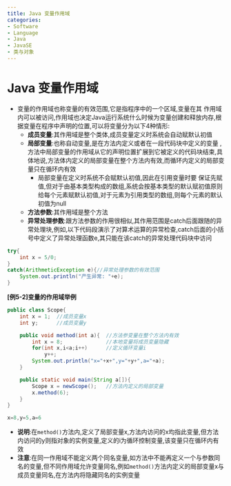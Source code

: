 ```yaml
---
title: Java 变量作用域
categories:
- Software
- Language
- Java
- JavaSE
- 类与对象
---
```

# Java 变量作用域

- 变量的作用域也称变量的有效范围,它是指程序中的一个区域,变量在其 作用域内可以被访问,作用域也决定Java运行系统什么时候为变量创建和释放内存,根据变量在程序中声明的位置,可以将变量分为以下4种情形:
    - **成员变量**:其作用域是整个类体,成员变量定义时系统会自动赋默认初值
    - **局部变量**:也称自动变量,是在方法内定义或者在一段代码块中定义的变量 ,方法中局部变量的作用域从它的声明位置扩展到它被定义的代码块结束,具体地说,方法体内定义的局部变量在整个方法内有效,而循环内定义的局部变量只在循环内有效
        - 局部变量在定义时系统不会赋默认初值,因此在引用变量时要 保证先赋值,但对于由基本类型构成的数组,系统会按基本类型的默认赋初值原则给每个元素赋默认初值,对于元素为引用类型的数组,则每个元素的默认初值为null
    - **方法参数**:其作用域是整个方法
    - **异常处理参数**:跟方法参数的作用很相似,其作用范围是catch后面跟随的异常处理块,例如,以下代码段演示了对算术运算的异常检查,catch后面的小括号中定义了异常处理函数e,其只能在该catch的异常处理代码块中访问

```java
try{
    int x = 5/0;
}
catch(ArithmeticException e){//异常处理参数的有效范围
    System.out.println("产生异常: "+e);
}
```

**[例5-2]变量的作用域举例**

```java
public class Scope{
    int x = 1;	//成员变量x
    int y;		//成员变量y

    public void method(int a){	//方法参变量在整个方法内有效
        int x = 8;				//本地变量将成员变量隐藏
        for(int x,i<a;i++)		//定义循环变量i
            y++;
        System.out.println("x="+x+",y="+y+",a="+a);
    }

    public static void main(String a[]){
        Scope x = newScope();	//方法内定义的局部变量
        x.method(6);
    }
}

x=8,y=5,a=6
```

- **说明**:在`method()`方法内,定义了局部变量x,方法内访问的x均指此变量,但方法内访问的y则指对象的实例变量,定义的i为循环控制变量,该变量只在循环内有效
- **注意**:在同一作用域不能定义两个同名变量,如方法中不能再定义一个与参数同名的变量,但不同作用域允许变量同名,例如`method()`方法内定义的局部变量x与成员变量同名,在方法内将隐藏同名的实例变量

